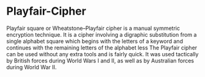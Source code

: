 # Playfair-Cipher
Playfair square or Wheatstone–Playfair cipher is a manual symmetric encryption technique.
It is a cipher involving a digraphic substitution from a single alphabet square which begins with the letters of a keyword and continues with the remaining letters of the alphabet less
The Playfair cipher can be used without any extra tools and is fairly quick. It was used tactically by British forces during World Wars I and II, as well as by Australian forces during World War II.
